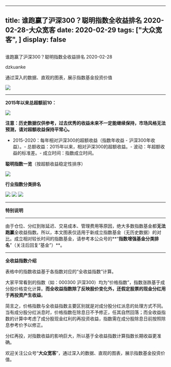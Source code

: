 
---
title:   谁跑赢了沪深300？聪明指数全收益排名 2020-02-28-大众宽客
date: 2020-02-29
tags: ["大众宽客", ]
display: false
---


## 



谁跑赢了沪深300？聪明指数全收益排名 2020-02-28




dzkuanke




通过深入的数据、直观的图表，展示指数基金投资价值


<img class="rich_pages js_insertlocalimg" data-ratio="0.551948051948052" data-s="300,640" src="https://mmbiz.qpic.cn/mmbiz_png/PKw3FQPmhIjuFlXCNibjlaNrlBb6YETibUuZXfw8UQd2D8op6F9S7nBibZPHFevibsa97YibqHtBLRJ2PopfnNjh7uQ/640?wx_fmt=png" data-type="png" data-w="924" style=""/>

****

**2015年以来总超额前10：**

<img class="rich_pages js_insertlocalimg" data-ratio="0.5517241379310345" data-s="300,640" src="https://mmbiz.qpic.cn/mmbiz_png/PKw3FQPmhIjuFlXCNibjlaNrlBb6YETibUPSt8YD16c7RX1Q9YE3OlicNO93vVBicUHtjtnVRHHb4Qvu0CuPfWBO2Q/640?wx_fmt=png" data-type="png" data-w="928" style="letter-spacing: 0.544px;text-align: center;white-space: normal;background-color: rgb(255, 255, 255);"/>



**注意：历史数据仅供参考，过去优秀的收益未来不一定能继续保持，市场风格无法预测，请对超额收益保持平常心。**
- 2015-2020：每年相对沪深300的超额收益（指数年收益 - 沪深300年收益）。- 总额收益：2015年以来，相对沪深300的超额收益。- 波动：年超额收益的标准差。- 成立时间：指数成立时间。


**聪明指数一览**（按超额收益稳定性排序）

<img class="rich_pages js_insertlocalimg" data-ratio="1.4797441364605544" data-s="300,640" src="https://mmbiz.qpic.cn/mmbiz_png/PKw3FQPmhIjuFlXCNibjlaNrlBb6YETibU9u2Grfib0TwGyUpCcibqf952HicykjdtjVwrPiajGkyN0hM3uGDicYcL4nw/640?wx_fmt=png" data-type="png" data-w="938" style=""/>



**行业指数分类排名**

<img class="rich_pages js_insertlocalimg" data-ratio="1.0614754098360655" data-s="300,640" src="https://mmbiz.qpic.cn/mmbiz_png/PKw3FQPmhIjuFlXCNibjlaNrlBb6YETibUiahgE6lrteiacNXrbpzLOSDXibdJzWicDYnG68eOk212r0mbciaicbxkq9XQ/640?wx_fmt=png" data-type="png" data-w="976" style=""/>

<img class="rich_pages js_insertlocalimg" data-ratio="0.6780383795309168" data-s="300,640" src="https://mmbiz.qpic.cn/mmbiz_png/PKw3FQPmhIjuFlXCNibjlaNrlBb6YETibUhv0go6vNczMserBViaqbwMiaJ8MKAFgqBnClR3dhEkdS1RHIec46VKyw/640?wx_fmt=png" data-type="png" data-w="938" style=""/>

<img class="rich_pages js_insertlocalimg" data-ratio="0.7321814254859611" data-s="300,640" src="https://mmbiz.qpic.cn/mmbiz_png/PKw3FQPmhIjuFlXCNibjlaNrlBb6YETibUDK02aGwticmIsEUInuvOakQewW1EPH2U3nA5icb5uvCzUZC2LpfcZQIA/640?wx_fmt=png" data-type="png" data-w="926" style=""/>



****

**特别说明**

****

由于仓位、分红到账延迟、交易成本、管理费用等原因，绝大多数指数基金都**无法跑赢**全收益指数。所以，本文图表仅适用于新成立指数基金（无历史数据）的对比。成立相对较长时间的指数基金，请参考本公众号的**“****指数增强基金分类排名****”（关注后回复“基金”）**。



****

**全收益指数介绍**



表格中的指数收益基于各指数对应的“全收益指数”计算。



大家平常看到的指数（如：000300 沪深300）均为“价格指数”，指数涨跌基于成分股价格变化计算。**而全收益指数除了反映股价变化外，还假定股票的现金分红用于再投资产生收益**。



简言之，价格指数与全收益指数主要区别就是对成分股分红派息的处理方式不同。当有成分股分红派息时，价格指数在除息日不予修正，任其自然回落；而全收益指数的计算中考虑了成分股现金红利的再投资收益，指数需在成分股除息日前按照除息参考价予以修正。



分红再投，对指数收益的影响巨大，所以基于全收益指数计算指数长期收益更准确。





欢迎关注公众号“**大众宽客**”，通过深入的数据、直观的图表，展示指数基金投资价值。








